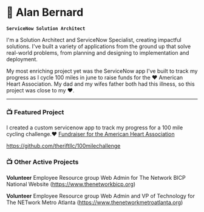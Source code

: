 # 🚴 Alan Bernard

**`ServiceNow Solution Architect`**

I'm a Solution Architect and ServiceNow Specialist, creating impactful solutions. I've built a variety of  applications from the ground up that solve real-world problems, from planning and designing to implementation and deployment.

My most enriching project yet was the ServiceNow app I've built to track my progress as I cycle 100 miles in june to raise funds for the ❤️ American Heart Association. My dad and my wifes father both had this illness, so this project was close to my ❤️.

---

### 📺 Featured Project

I created a custom servicenow app to track my progress for a 100 mile cycling challenge.❤️  [Fundraiser for the American Heart Association](https://www.justgiving.com/fundraising/ALAN1717175602872)

https://github.com/theriftllc/100milechallenge


### 📺 Other Active Projects
**Volunteer**
Employee Resource group Web Admin for The Network BICP National Website (https://www.thenetworkbicp.org)

**Volunteer**
Employee Resource group Web Admin and VP of Technology for The NETwork Metro Atlanta (https://www.thenetworkmetroatlanta.org)
